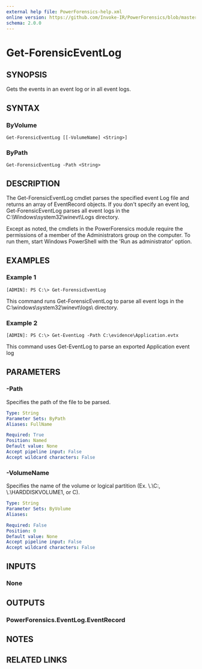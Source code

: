 ```yaml
---
external help file: PowerForensics-help.xml
online version: https://github.com/Invoke-IR/PowerForensics/blob/master/Modules/PowerForensics/docs/Get-ForensicEventLog.md
schema: 2.0.0
---
```


# Get-ForensicEventLog

## SYNOPSIS
Gets the events in an event log or in all event logs.

## SYNTAX

### ByVolume
```
Get-ForensicEventLog [[-VolumeName] <String>]
```

### ByPath
```
Get-ForensicEventLog -Path <String>
```

## DESCRIPTION
The Get-ForensicEventLog cmdlet parses the specified event Log file and returns an array of EventRecord objects. If you don't specify an event log, Get-ForensicEventLog parses all event logs in the C:\Windows\system32\winevt\Logs directory.

Except as noted, the cmdlets in the PowerForensics module require the permissions of a member of the Administrators group on the computer. To run them, start Windows PowerShell with the 'Run as administrator' option.

## EXAMPLES

### Example 1
```
[ADMIN]: PS C:\> Get-ForensicEventLog
```

This command runs Get-ForensicEventLog to parse all event logs in the C:\windows\system32\winevt\logs\ directory.

### Example 2
```
[ADMIN]: PS C:\> Get-EventLog -Path C:\evidence\Application.evtx
```

This command uses Get-EventLog to parse an exported Application event log

## PARAMETERS

### -Path
Specifies the path of the file to be parsed.

```yaml
Type: String
Parameter Sets: ByPath
Aliases: FullName

Required: True
Position: Named
Default value: None
Accept pipeline input: False
Accept wildcard characters: False
```

### -VolumeName
Specifies the name of the volume or logical partition (Ex. \\.\C:, \\.\HARDDISKVOLUME1, or C).

```yaml
Type: String
Parameter Sets: ByVolume
Aliases: 

Required: False
Position: 0
Default value: None
Accept pipeline input: False
Accept wildcard characters: False
```

## INPUTS

### None


## OUTPUTS

### PowerForensics.EventLog.EventRecord

## NOTES

## RELATED LINKS

